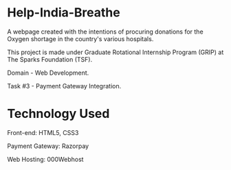 # Help-India-Breathe
A webpage created with the intentions of procuring donations for the Oxygen shortage in the country's various hospitals.

This project is made under Graduate Rotational Internship Program (GRIP) at The Sparks Foundation (TSF).

Domain - Web Development.

Task #3 - Payment Gateway Integration.

# Technology Used
Front-end: HTML5, CSS3

Payment Gateway: Razorpay

Web Hosting: 000Webhost
